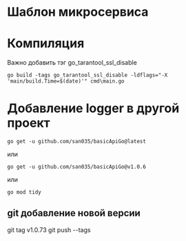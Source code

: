 # Шаблон микросервиса

# Компиляция
Важно добавить тэг go_tarantool_ssl_disable
```
go build -tags go_tarantool_ssl_disable -ldflags="-X 'main/build.Time=$(date)'" cmd\main.go
```

# Добавление logger в другой проект
```
go get -u github.com/san035/basicApiGo@latest
```

или
```
go get -u github.com/san035/basicApiGo@v1.0.6
```

или
```
go mod tidy
```

## git добавление новой версии
git tag v1.0.73
git push --tags